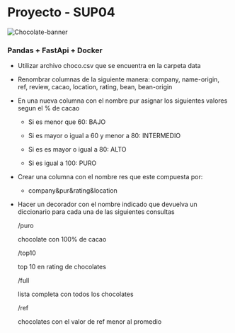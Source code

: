 <h1>Proyecto - SUP04</h1>

![Chocolate-banner](https://github.com/olivierifederico/proyecto-sup_04/blob/master/__src/chocolate.jpg?raw=true)

<h3>Pandas + FastApi + Docker</h3>

- Utilizar archivo choco.csv que se encuentra en la carpeta data

- Renombrar columnas de la siguiente manera: company, name-origin, ref, review, cacao, location, rating, bean, bean-origin

- En una nueva columna con el nombre pur asignar los siguientes valores segun el % de cacao

    - Si es menor que 60: BAJO

    - Si es mayor o igual a 60 y menor a 80: INTERMEDIO

    - Si es es mayor o igual a 80: ALTO

    - Si es igual a 100: PURO

- Crear una columna con el nombre res que este compuesta por:

    - company&pur&rating&location


- Hacer un decorador con el nombre indicado que devuelva un diccionario para cada una de las siguientes consultas

    /puro

    chocolate con 100% de cacao


    /top10

    top 10 en rating de chocolates

    /full

    lista completa con todos los chocolates


    /ref

    chocolates con el valor de ref menor al promedio 
